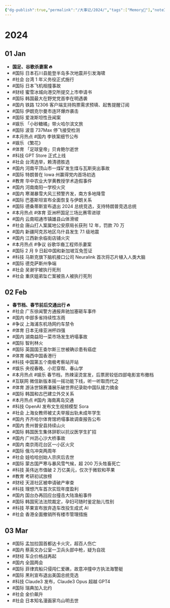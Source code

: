 ```yaml
---
{"dg-publish":true,"permalink":"/大事记/2024/","tags":["Memory🙊"],"noteIcon":"1","created":"2024-01-01T22:07:41.980+08:00","updated":"2024-03-10T16:45:53.242+08:00"}
---
```



# 2024

## 01 Jan

-   **国足、谷歌杀妻案 🔥**
-   #国际 日本石川县能登半岛多次地震并引发海啸
-   #社会 台湾 1 年义务役正式施行
-   #国际 日本飞机相撞事故
-   #财经 蜜雪冰城向港交所提交上市申请书
-   #国际 韩国最大在野党党首李在明遇袭
-   #国内 铁路 12306 客户端支持购票需求预填、起售提醒订阅
-   #国际 伊朗克尔曼市连环爆炸袭击
-   #国际 爱泼斯坦性丑闻案
-   #娱乐 「小砂糖橘」带火哈尔滨文旅
-   #国际 波音 737Max 停飞接受检测
-   #本月热点 #国内 李铁案细节公布
-   #娱乐 《繁花》
-   #体育 「足球皇帝」贝肯鲍尔逝世
-   #科技 GPT Store 正式上线
-   #社会 台湾选举，赖清德胜选
-   #国内 河南平顶山市一煤矿发生煤与瓦斯突出事故
-   #国际 特朗普在 Iowa 州赢得党内首场初选
-   #教育 华中农业大学黄教授学术造假事件
-   #国内 河南南阳一学校火灾
-   #国内 寒潮暴雪大风三预警齐发，南方多地降雪
-   #国际 巴基斯坦宣布全面恢复与伊朗关系
-   #国际 德桑蒂斯宣布退出 2024 总统竞选，支持特朗普竞选总统
-   #本月热点 #体育 亚洲杯国足三场比赛零进球
-   #国内 云南昭通市镇雄县山体滑坡
-   #社会 唐山打人案属地公安原局长获刑 12 年，罚款 70 万
-   #国内 新疆阿克苏地区乌什县发生 7.1 级地震
-   #国内 江西新余临街店铺火灾
-   #本月热点 #争议 谷歌华裔工程师杀妻案
-   #国际 2 月 9 日起中国和新加坡互免签证
-   #科技 马斯克旗下脑机接口公司 Neuralink 首次将芯片植入人类大脑
-   #国际 德克萨斯州争端
-   #社会 吴谢宇被执行死刑
-   #社会 重庆姐弟坠亡案被告人被执行死刑

## 02 Feb

-   **春节档、春节前后交通出行 🔥**
-   #社会 广东徐闻警方通报奔驰加塞砸车事件
-   #国内 中部多省持续性冻雨
-   #争议 上海浦东机场网约车禁令
-   #体育 日本无缘亚洲杯四强
-   #国内 湖南益阳一菜市场发生坍塌事故
-   #国际 智利林火
-   #国际 英国国王查尔斯三世被确诊患有癌症
-   #体育 梅西中国香港行
-   #科技 中国第五个南极考察站开站
-   #娱乐 央视春晚、小尼穿帮、春山学
-   #本月热点 #娱乐 春节档，热辣滚烫宣发，后票房较低四部电影宣布撤档
-   #互联网 微信新版本摇一摇功能下线，听一听取而代之
-   #体育 游泳世锦赛潘展乐破世界纪录助中国队接力摘金
-   #国际 韩国和古巴建立外交关系
-   #本月热点 #国内 海南离岛交通
-   #科技 OpenAI 发布文生视频模型 Sora
-   #社会 上海女教师被丈夫举报出轨未成年学生
-   #国内 齐齐哈尔体育馆坍塌事故调查报告公布
-   #国内 贵州普安县持续山火
-   #国际 韩国医生集体辞职以抗议医学生扩招
-   #国内 广州沥心沙大桥事故
-   #国内 南京雨花台区一小区火灾
-   #国际 俄乌冲突两周年
-   #社会 娃哈哈创始人宗庆后去世
-   #国际 蒙古国严寒与暴风雪气候，超 200 万头牲畜死亡
-   #科技 英伟达市值破 2 万亿美元，仅次于微软和苹果
-   #教育 考研初试放榜
-   #财经 天涯社区被申请破产审查
-   #科技 理想汽车首次实现年度盈利
-   #国内 国台办再回应台撞击大陆渔船事件
-   #国际 韩国宪法法院裁定，孕妇可随时鉴定胎儿性别
-   #科技 苹果宣布放弃造车改投生成式 AI
-   #社会 香港全面撤销所有楼市管理措施

## 03 Mar

-   #国际 孟加拉国首都达卡火灾，超百人伤亡
-   #国内 蔡英文办公室一卫兵头部中枪，疑为自戕
-   #财经 车企价格战再起
-   #国内 全国两会
-   #国际 菲律宾船只侵闯仁爱礁，故意冲撞中方执法海警艇
-   #国际 黑利宣布退出美国总统竞选
-   #科技 Claude3 发布，Claude3 Opus 超越 GPT4
-   #国际 瑞典加入北约
-   #社会 金价飙升
-   #社会 日本知名漫画家鸟山明去世
